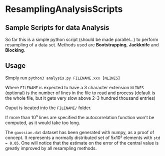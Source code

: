 # ResamplingAnalysisScripts

## Sample Scripts for data Analysis
So far this is a simple python script (should be made parallel...) to perform resampling of a data set. Methods used are __Bootstrapping__, __Jackknife__ and __Blocking__.

## Usage
Simply run `python3 analysis.py FILENAME.xxx [NLINES]`

Where `FILENAME` is expected to have a 3 character extension `NLINES` (optional) is the number of lines in the file to read and process (default is the whole file, but it gets very slow above 2-3 hundred thousand entries)

Ouput is located into the `FILENAME/` folder.

If more than 10⁵ lines are specified the autocorrelation function won't be computed, as it would take too long.

The `gaussian.dat` dataset has been generated with numpy, as a proof of concept. It represents a normally distributed set of 5x10⁵ elements with `std = 0.05`. One will notice that the estimate on the error of the central value is greatly improved by all resampling methods.
